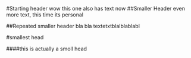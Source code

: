 #Starting header
wow this one also has text now
##Smaller Header
even more text, this time its personal



##Repeated smaller header
bla bla textetxtblalblablabl

#smallest head

####this is actually a smoll head
